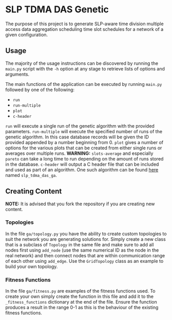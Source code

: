 # SLP TDMA DAS Genetic

The purpose of this project is to generate SLP-aware time division multiple access data aggregation scheduling time slot schedules for a network of a given configuration.

## Usage
The majority of the usage instructions can be discovered by running the `main.py` script with the `-h` option at any stage to retrieve lists of options and arguments.

The main functions of the application can be executed by running `main.py` followed by one of the following:
* `run`
* `run-multiple`
* `plot`
* `c-header`

`run` will execute a single run of the genetic algorithm with the provided parameters.
`run-multiple` will execute the specified number of runs of the genetic algorithm. In this case database records will be given the ID provided appended by a number beginning from 0.
`plot` gives a number of options for the various plots that can be created from either single runs or averages over multiple runs. **WARNING:** `slots-average` and especially `pareto` can take a long time to run depending on the amount of runs stored in the database.
`c-header` will output a C header file that can be included and used as part of an algorithm. One such algorithm can be found [here](https://bitbucket.org/jack-kirton/slp-algorithms-tinyos/) named `slp_tdma_das_ga`.


## Creating Content
**NOTE:** It is advised that you fork the repository if you are creating new content.

### Topologies
In the file `ga/topology.py` you have the ability to create custom topologies to suit the network you are generating solutions for.
Simply create a new class that is a subclass of `Topology` in the same file and make sure to add all nodes first using `add_node` (use the same numerical ID as the node in the real network) and then connect nodes that are within communication range of each other using `add_edge`.
Use the `GridTopology` class as an example to build your own topology.

### Fitness Functions
In the file `ga/fitness.py` are examples of the fitness functions used. To create your own simply create the function in this file and add it to the `_fitness_functions` dictionary at the end of the file.
Ensure the function produces a result in the range 0-1 as this is the behaviour of the existing fitness functions.

